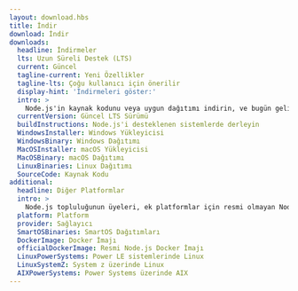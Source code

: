 ```yaml
---
layout: download.hbs
title: İndir
download: İndir
downloads:
  headline: İndirmeler
  lts: Uzun Süreli Destek (LTS)
  current: Güncel
  tagline-current: Yeni Özellikler
  tagline-lts: Çoğu kullanıcı için önerilir
  display-hint: 'İndirmeleri göster:'
  intro: >
    Node.js'in kaynak kodunu veya uygun dağıtımı indirin, ve bugün geliştirmeye başlayın.
  currentVersion: Güncel LTS Sürümü
  buildInstructions: Node.js'i desteklenen sistemlerde derleyin
  WindowsInstaller: Windows Yükleyicisi
  WindowsBinary: Windows Dağıtımı
  MacOSInstaller: macOS Yükleyicisi
  MacOSBinary: macOS Dağıtımı
  LinuxBinaries: Linux Dağıtımı
  SourceCode: Kaynak Kodu
additional:
  headline: Diğer Platformlar
  intro: >
    Node.js topluluğunun üyeleri, ek platformlar için resmi olmayan Node.js yapılarını korur. Bu tür derlemelerin Node.js çekirdek ekibi tarafından desteklenmediğini ve henüz mevcut Node.js sürümüyle aynı derleme düzeyinde olmayabileceğini unutmayın.
  platform: Platform
  provider: Sağlayıcı
  SmartOSBinaries: SmartOS Dağıtımları
  DockerImage: Docker İmajı
  officialDockerImage: Resmi Node.js Docker İmajı
  LinuxPowerSystems: Power LE sistemlerinde Linux
  LinuxSystemZ: System z üzerinde Linux
  AIXPowerSystems: Power Systems üzerinde AIX
---
```


